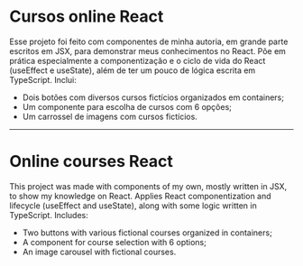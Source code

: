 # Cursos online React
Esse projeto foi feito com componentes de minha autoria, em grande parte escritos em JSX, para demonstrar meus conhecimentos no React. Põe em prática especialmente a componentização e o ciclo de vida do React (useEffect e useState), 
além de ter um pouco de lógica escrita em TypeScript.
Inclui:

- Dois botões com diversos cursos fictícios organizados em containers;
- Um componente para escolha de cursos com 6 opções;
- Um carrossel de imagens com cursos fictícios.

---

# Online courses React
This project was made with components of my own, mostly written in JSX, to show my knowledge on React. Applies React componentization and lifecycle (useEffect and useState),
along with some logic written in TypeScript.
Includes:

- Two buttons with various fictional courses organized in containers;
- A component for course selection with 6 options;
- An image carousel with fictional courses.

